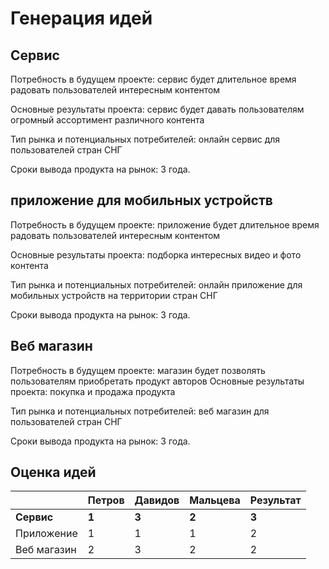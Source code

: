 # Генерация идей
## Сервис
Потребность в будущем проекте: сервис будет длительное время радовать пользователей интересным контентом

Основные результаты проекта: сервис будет давать пользователям огромный ассортимент различного контента

Тип рынка и потенциальных потребителей: онлайн сервис для пользователей стран СНГ

Сроки вывода продукта на рынок: 3 года.
## приложение для мобильных устройств
Потребность в будущем проекте: приложение будет длительное время радовать пользователей интересным контентом

Основные результаты проекта: подборка интересных видео и фото контента

Тип рынка и потенциальных потребителей: онлайн приложение для мобильных устройств на территории стран СНГ

Сроки вывода продукта на рынок: 3 года.
## Веб магазин
Потребность в будущем проекте: магазин будет позволять пользователям приобретать продукт авторов
Основные результаты проекта: покупка и продажа продукта

Тип рынка и потенциальных потребителей: веб магазин для пользователей стран СНГ

Сроки вывода продукта на рынок: 3 года.
## Оценка идей

|        | Петров | Давидов | Мальцева     | Результат |
| ------ | ------ | ------- | ------------ | --------- |
| **Сервис** | **1** | **3** | **2** | **3** |
| Приложение | 1 | 1 | 1 | 2 |
| Веб магазин | 2 | 3 | 2 | 2 |


